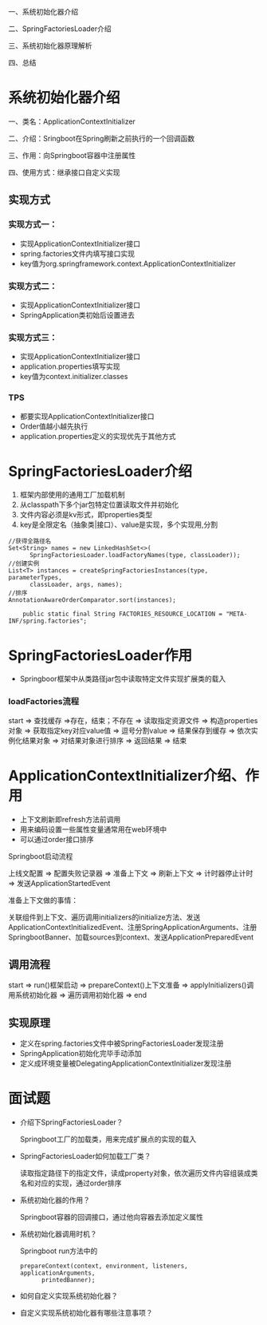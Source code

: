 一、系统初始化器介绍

二、SpringFactoriesLoader介绍

三、系统初始化器原理解析

四、总结



# 系统初始化器介绍

一、类名：ApplicationContextInitializer

二、介绍：Sringboot在Spring刷新之前执行的一个回调函数

三、作用：向Springboot容器中注册属性

四、使用方式：继承接口自定义实现



## 实现方式

### 实现方式一：

- 实现ApplicationContextInitializer接口
- spring.factories文件内填写接口实现
- key值为org.springframework.context.ApplicationContextInitializer

### 实现方式二：

- 实现ApplicationContextInitializer接口
- SpringApplication类初始后设置进去

### 实现方式三：

- 实现ApplicationContextInitializer接口
- application.properties填写实现
- key值为context.initializer.classes

### TPS

- 都要实现ApplicationContextInitializer接口
- Order值越小越先执行
- application.properties定义的实现优先于其他方式



# SpringFactoriesLoader介绍

1. 框架内部使用的通用工厂加载机制
2. 从classpath下多个jar包特定位置读取文件并初始化
3. 文件内容必须是kv形式，即properties类型
4. key是全限定名（抽象类|接口）、value是实现，多个实现用,分割



```
//获得全路径名
Set<String> names = new LinkedHashSet<>(
      SpringFactoriesLoader.loadFactoryNames(type, classLoader));
//创建实例
List<T> instances = createSpringFactoriesInstances(type, parameterTypes,
      classLoader, args, names);
//排序
AnnotationAwareOrderComparator.sort(instances);

	public static final String FACTORIES_RESOURCE_LOCATION = "META-INF/spring.factories";

```



# SpringFactoriesLoader作用

- Springboor框架中从类路径jar包中读取特定文件实现扩展类的载入

### loadFactories流程

start => 查找缓存 =>存在，结束；不存在 => 读取指定资源文件 => 构造properties对象 => 获取指定key对应value值 => 逗号分割value => 结果保存到缓存 => 依次实例化结果对象 => 对结果对象进行排序 => 返回结果 => 结束



# ApplicationContextInitializer介绍、作用

- 上下文刷新即refresh方法前调用
- 用来编码设置一些属性变量通常用在web环境中
- 可以通过order接口排序



Springboot启动流程

上线文配置  => 配置失败记录器 => 准备上下文 => 刷新上下文 => 计时器停止计时 => 发送ApplicationStartedEvent



准备上下文做的事情：

关联组件到上下文、遍历调用initializers的initialize方法、发送ApplicationContextInitializedEvent、注册SpringApplicationArguments、注册SpringbootBanner、加载sources到context、发送ApplicationPreparedEvent



## 调用流程

start  => run()框架启动  => prepareContext()上下文准备  => applyInitializers()调用系统初始化器  => 遍历调用初始化器  => end

## 实现原理

- 定义在spring.factories文件中被SpringFactoriesLoader发现注册
- SpringApplication初始化完毕手动添加
- 定义成环境变量被DelegatingApplicationContextInitializer发现注册



# 面试题

- 介绍下SpringFactoriesLoader？

  Springboot工厂的加载类，用来完成扩展点的实现的载入

- SpringFactoriesLoader如何加载工厂类？

  读取指定路径下的指定文件，读成property对象，依次遍历文件内容组装成类名和对应的实现，通过order排序

- 系统初始化器的作用？

  Springboot容器的回调接口，通过他向容器去添加定义属性

- 系统初始化器调用时机？

  Springboot run方法中的

  ```
  prepareContext(context, environment, listeners, applicationArguments,
        printedBanner);
  ```

- 如何自定义实现系统初始化器？
- 自定义实现系统初始化器有哪些注意事项？



